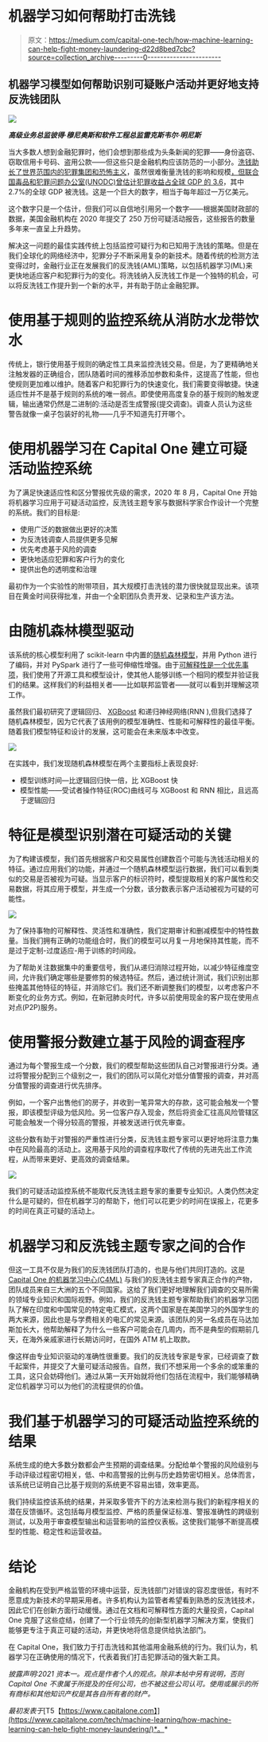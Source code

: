 # 机器学习如何帮助打击洗钱

> 原文：<https://medium.com/capital-one-tech/how-machine-learning-can-help-fight-money-laundering-d22d8bed7cbc?source=collection_archive---------0----------------------->

## 机器学习模型如何帮助识别可疑账户活动并更好地支持反洗钱团队

![](img/f62edd5bf589586a4115a2b1876ad1d5.png)

***高级业务总监彼得·穆尼奥斯和软件工程总监雷克斯韦尔·明尼斯***

当大多数人想到金融犯罪时，他们会想到那些成为头条新闻的犯罪——身份盗窃、窃取信用卡号码、盗用公款——但这些只是金融机构应该防范的一小部分。[洗钱助长了世界范围内的犯罪集团和恐怖主义](https://www.state.gov/anti-money-laundering-and-countering-the-financing-of-terrorism/)，虽然很难衡量洗钱的影响和规模[，但联合国毒品和犯罪问题办公室(UNODC)曾估计犯罪收益占全球 GDP 的 3.6](https://www.unodc.org/unodc/en/frontpage/2011/October/illicit-money_-how-much-is-out-there.html)，其中 2.7%的全球 GDP 被洗钱。这是一个巨大的数字，相当于每年超过一万亿美元。

这个数字只是一个估计，但我们可以自信地引用另一个数字——根据美国财政部的数据，美国金融机构在 2020 年提交了 250 万份可疑活动报告，这些报告的数量多年来一直呈上升趋势。

解决这一问题的最佳实践传统上包括监控可疑行为和已知用于洗钱的策略。但是在我们全球化的网络经济中，犯罪分子不断采用复杂的新技术。随着传统的检测方法变得过时，金融行业正在发展我们的反洗钱(AML)策略，以包括机器学习(ML)来更快地适应客户和犯罪行为的变化。将洗钱纳入反洗钱工作是一个独特的机会，可以将反洗钱工作提升到一个新的水平，并有助于防止金融犯罪。

# 使用基于规则的监控系统从消防水龙带饮水

传统上，银行使用基于规则的确定性工具来监控洗钱交易。但是，为了更精确地关注触发器的正确组合，团队随着时间的推移添加参数和条件，这提高了性能，但也使规则更加难以维护。随着客户和犯罪行为的快速变化，我们需要变得敏捷。快速适应性并不是基于规则的系统的唯一弱点。即使使用高度复杂的基于规则的触发逻辑，输出通常仍然是二进制的:活动是否生成警报(提交调查)。调查人员认为这些警告就像一桌子包装好的礼物——几乎不知道先打开哪个。

# 使用机器学习在 Capital One 建立可疑活动监控系统

为了满足快速适应性和区分警报优先级的需求，2020 年 8 月，Capital One 开始将机器学习应用于可疑活动监控，反洗钱主题专家与数据科学家合作设计一个完整的系统。我们的目标是:

*   使用广泛的数据做出更好的决策
*   为反洗钱调查人员提供更多见解
*   优先考虑基于风险的调查
*   更快地适应犯罪和客户行为的变化
*   提供出色的透明度和治理

最初作为一个实验性的附带项目，其大规模打击洗钱的潜力很快就显现出来。该项目在黄金时间获得批准，并由一个全职团队负责开发、记录和生产该方法。

# 由随机森林模型驱动

该系统的核心模型利用了 scikit-learn 中内置的[随机森林模型](/capital-one-tech/random-forest-algorithm-for-machine-learning-c4b2c8cc9feb)，并用 Python 进行了编码，并对 PySpark 进行了一些可伸缩性增强。由于[可解释性是一个优先事项](https://www.capitalone.com/tech/machine-learning/an-integral-pragmatic-approach-to-explainable-ai/)，我们使用了开源工具和模型设计，使其他人能够训练一个相同的模型并验证我们的结果。这样我们的利益相关者——比如联邦监管者——就可以看到并理解这项工作。

虽然我们最初研究了逻辑回归、 [XGBoost](https://www.capitalone.com/tech/machine-learning/how-to-control-your-xgboost-model/) 和递归神经网络(RNN ),但我们选择了随机森林模型，因为它代表了该用例的模型准确性、性能和可解释性的最佳平衡。随着我们模型特征和设计的发展，这可能会在未来版本中改变。

![](img/2aa1e8ea31572c96a173925a6e5b4e87.png)

在实践中，我们发现随机森林模型在两个主要指标上表现良好:

*   模型训练时间—比逻辑回归快一倍，比 XGBoost 快
*   模型性能——受试者操作特征(ROC)曲线可与 XGBoost 和 RNN 相比，且远高于逻辑回归

# 特征是模型识别潜在可疑活动的关键

为了构建该模型，我们首先根据客户和交易属性创建数百个可能与洗钱活动相关的特征。通过应用我们的功能，并通过一个随机森林模型运行数据，我们可以看到类似的交易是否被视为可疑。当显示客户的标识符时，模型提取相关的客户属性和交易数据，将其应用于模型，并生成一个分数，该分数表示客户活动被视为可疑的可能性。

![](img/266497e9e40b4a9c57356620b3c677a2.png)

为了保持事物的可解释性、灵活性和准确性，我们定期审计和删减模型中的特性数量。当我们拥有正确的功能组合时，我们的模型可以月复一月地保持其性能，而不是过于定制-过度适应-用于训练的时间段。

为了帮助关注数据集中的重要信号，我们从递归消除过程开始，以减少特征维度空间，允许我们确定哪些是要修剪的候选特征。然后，通过统计测试，我们识别出那些掩盖其他特征的特征，并消除它们。我们还不断调整我们的模型，以考虑客户不断变化的业务方式。例如，在新冠肺炎时代，许多以前使用现金的客户现在使用点对点(P2P)服务。

# 使用警报分数建立基于风险的调查程序

通过为每个警报生成一个分数，我们的模型帮助这些团队自己对警报进行分类。通过将警报分配到三个级别之一，我们的团队可以简化对低分值警报的调查，并对高分值警报的调查进行优先排序。

例如，一个客户出售他们的房子，并收到一笔异常大的存款，这可能会触发一个警报，即该模型评级为低风险。另一位客户存入现金，然后将资金汇往高风险管辖区可能会触发一个得分较高的警报，并被发送进行优先审查。

这些分数有助于对警报的严重性进行分类，反洗钱主题专家可以更好地将注意力集中在风险最高的活动上。这用基于风险的调查程序取代了传统的先进先出工作流程，从而带来更好、更高效的调查结果。

![](img/caf2c97d3459ce7f683978fa3e14f4a8.png)

我们的可疑活动监控系统不能取代反洗钱主题专家的重要专业知识。人类仍然决定什么是可疑的，但在机器学习的帮助下，他们可以花更少的时间在误报上，花更多的时间在真正可疑的活动上。

# 机器学习和反洗钱主题专家之间的合作

但这一工具不仅是为我们的反洗钱团队打造的，也是与他们共同打造的。这是 [Capital One 的机器学习中心(C4ML)](https://www.capitalone.com/tech/machine-learning/machine-learning-in-the-enterprise-lessons-from-the-front-lines/) 与我们的反洗钱主题专家真正合作的产物，团队成员来自三大洲的五个不同国家。这给了我们更好地理解我们调查的交易所需的领域专业知识和国际视野。例如，我们的反洗钱主题专家帮助我们的机器学习团队了解在印度和中国常见的特定电汇模式，这两个国家是在美国学习的外国学生的两大来源，因此也是与学费相关的电汇的常见来源。该团队的另一名成员在马达加斯加长大，他帮助解释了为什么一些客户可能会在几周内，而不是典型的假期前几天，在海外亲戚家进行长期访问时，在国外 ATM 机上取款。

像这样由专业知识驱动的准确性很重要。我们的反洗钱专家是专家，已经调查了数千起案件，并提交了大量可疑活动报告。自然，我们不想采用一个多余的或笨重的工具，这只会妨碍他们。通过从第一天开始就将他们包括在流程中，我们能够精确定位机器学习可以为他们的流程提供的价值。

# 我们基于机器学习的可疑活动监控系统的结果

系统生成的绝大多数分数都会产生预期的调查结果。分配给单个警报的风险级别与手动评级过程密切相关，低、中和高警报的比例与历史趋势密切相关。总体而言，该系统已证明自己比基于规则的系统更不容易出错，效率更高。

我们持续监控该系统的结果，并采取多管齐下的方法来检测与我们的新程序相关的潜在反馈循环。这包括每月模型监控、严格的质量保证标准、警报准确性的跨级别测试，以及用于审查模型输出和运营影响的监控仪表板。这使我们能够不断提高模型的性能、稳定性和运营收益。

# 结论

金融机构在受到严格监管的环境中运营，反洗钱部门对错误的容忍度很低，有时不愿意成为新技术的早期采用者。许多机构认为监管者希望看到熟悉的反洗钱技术，因此它们在创新方面行动缓慢。通过在文档和可解释性方面的大量投资，Capital One 克服了这些症结，创建了一个行业领先的创新型机器学习解决方案，使我们能够更专注于真正可疑的活动，并更快地将信息提供给执法部门。

在 Capital One，我们致力于打击洗钱和其他滥用金融系统的行为。我们认为，机器学习在正确使用的情况下，代表着我们打击犯罪活动的强大新工具。

*披露声明:2021 资本一。观点是作者个人的观点。除非本帖中另有说明，否则 Capital One 不隶属于所提及的任何公司，也不被这些公司认可。使用或展示的所有商标和其他知识产权是其各自所有者的财产。*

*最初发表于*[T5【https://www.capitalone.com】](https://www.capitalone.com/tech/machine-learning/how-machine-learning-can-help-fight-money-laundering/)*。*